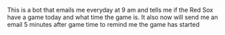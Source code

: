 This is a bot that emails me everyday at 9 am and tells me if the Red Sox have a game today and what time the game is.
It also now will send me an email 5 minutes after game time to remind me the game has started

